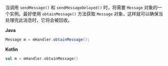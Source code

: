 当调用 `sendMessage()` 和 `sendMessageDelayed()` 时，将需要 `Message` 对象的一个实例。最好使用 `obtainMessage()` 方法获取 `Message` 对象，这样就可以确保当处理完此消息时，它将会被回收。

**Java**

```java
Message m = mHandler.obtainMessage();
```

**Kotlin**

```kotlin
val m = mHandler.obtainMessage()
```

